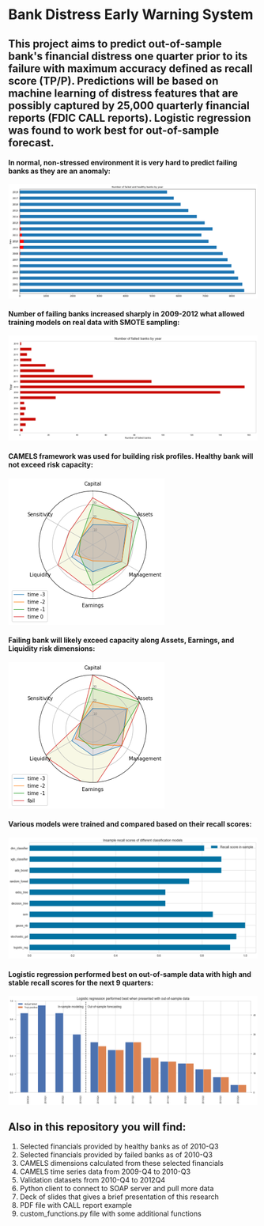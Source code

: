 # Bank Distress Early Warning System
## This project aims to predict out-of-sample bank's financial distress one quarter prior to its failure with maximum accuracy defined as recall score (TP/P). Predictions will be based on machine learning of distress features that are possibly captured by 25,000 quarterly financial reports (FDIC CALL reports). Logistic regression was found to work best for out-of-sample forecast.

#### In normal, non-stressed environment it is very hard to predict failing banks as they are an anomaly:
![](https://github.com/allaccountstaken/predicting_bank_distress/blob/master/images/Healthy%20and%20Failed%20banks.png)

#### Number of failing banks increased sharply in 2009-2012 what allowed training models on real data with SMOTE sampling:
![](https://github.com/allaccountstaken/predicting_bank_distress/blob/master/images/Hist%20number%20of%20failed%20banks.png)

#### CAMELS framework was used for building risk profiles. Healthy bank will not exceed risk capacity:
![](https://github.com/allaccountstaken/predicting_bank_distress/blob/master/images/Healthy%20bank%20CAMELS%20profile.png)

#### Failing bank will likely exceed capacity along Assets, Earnings, and Liquidity risk dimensions:
![](https://github.com/allaccountstaken/predicting_bank_distress/blob/master/images/Failed%20bank%20CAMELS%20profile.png)

#### Various models were trained and compared based on their recall scores:
![](https://github.com/allaccountstaken/predicting_bank_distress/blob/master/images/Insample%20recall%20scores.png)

#### Logistic regression performed best on out-of-sample data with high and stable recall scores for the next 9 quarters:
![](https://github.com/allaccountstaken/predicting_bank_distress/blob/master/images/Outofsample_recall.png)

## Also in this repository you will find:
1) Selected financials provided by healthy banks as of 2010-Q3
2) Selected financials provided by failed banks as of 2010-Q3
3) CAMELS dimensions calculated from these selected financials
4) CAMELS time series data from 2009-Q4 to 2010-Q3
5) Validation datasets from 2010-Q4 to 2012Q4
6) Python client to connect to SOAP server and pull more data
7) Deck of slides that gives a brief presentation of this research
8) PDF file with CALL report example
9) custom_functions.py file with some additional functions 

